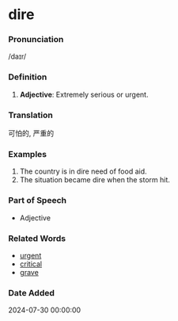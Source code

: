 # dire
### Pronunciation
/daɪr/
### Definition
1. **Adjective**: Extremely serious or urgent.
### Translation
可怕的, 严重的
### Examples
1. The country is in dire need of food aid.
2. The situation became dire when the storm hit.
### Part of Speech
- Adjective
### Related Words
- [urgent](urgent.md)
- [critical](critical.md)
- [grave](grave.md)
### Date Added
2024-07-30 00:00:00